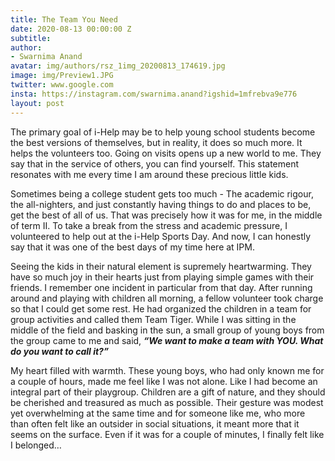 ```yaml
---
title: The Team You Need
date: 2020-08-13 00:00:00 Z
subtitle: 
author:
- Swarnima Anand
avatar: img/authors/rsz_1img_20200813_174619.jpg
image: img/Preview1.JPG
twitter: www.google.com
insta: https://instagram.com/swarnima.anand?igshid=1mfrebva9e776
layout: post
---
```


> 


The primary goal of i-Help may be to help young school students become the best versions of themselves, but in reality, it does so much more. It helps the volunteers too. Going on visits opens up a new world to me.  They say that in the service of others, you can find yourself. This statement resonates with me every time I am around these precious little kids.

Sometimes being a college student gets too much - The academic rigour, the all-nighters, and just constantly having things to do and places to be, get the best of all of us. That was precisely how it was for me, in the middle of term II. To take a break from the stress and academic pressure, I volunteered to help out at the i-Help Sports Day. And now, I can honestly say that it was one of the best days of my time here at IPM.

Seeing the kids in their natural element is supremely heartwarming. They have so much joy in their hearts just from playing simple games with their friends. I remember one incident in particular from that day. After running around and playing with children all morning, a fellow volunteer took charge so that I could get some rest. He had organized the children in a team for group activities and called them Team Tiger. While I was sitting in the middle of the field and basking in the sun, a small group of young boys from the group came to me and said, _**“We want to make a team with YOU. What do you want to call it?”**_

My heart filled with warmth. These young boys, who had only known me for a couple of hours, made me feel like I was not alone. Like I had become an integral part of their playgroup. Children are a gift of nature, and they should be cherished and treasured as much as possible. Their gesture was modest yet overwhelming at the same time and for someone like me, who more than often felt like an outsider in social situations, it meant more that it seems on the surface. Even if it was for a couple of minutes, I finally felt like I belonged…
